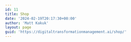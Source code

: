 ```yaml
---
id: 11
title: Shop
date: '2024-02-19T20:17:30+00:00'
author: 'Matt Kakuk'
layout: page
guid: 'https://digitaltransformationmanagement.ai/shop/'
---
```


